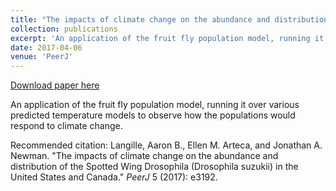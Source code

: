 ```yaml
---
title: "The impacts of climate change on the abundance and distribution of the Spotted Wing Drosophila (Drosophila suzukii) in the United States and Canada"
collection: publications
excerpt: 'An application of the fruit fly population model, running it over various predicted temperature models to observe how the populations would respond to climate change.'
date: 2017-04-06
venue: 'PeerJ'
---
```


<a href='https://peerj.com/articles/3192/'>Download paper here</a>

An application of the fruit fly population model, running it over various predicted temperature models to observe how the populations would respond to climate change.

Recommended citation: Langille, Aaron B., Ellen M. Arteca, and Jonathan A. Newman. "The impacts of climate change on the abundance and distribution of the Spotted Wing Drosophila (Drosophila suzukii) in the United States and Canada." <i>PeerJ</i> 5 (2017): e3192.